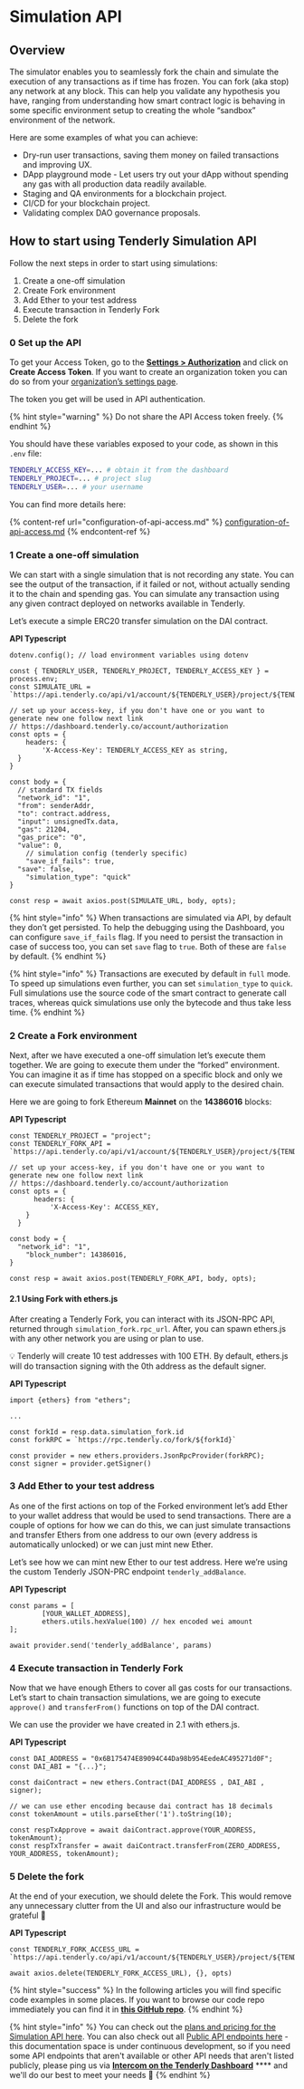 # Simulation API

## Overview

The simulator enables you to seamlessly fork the chain and simulate the execution of any transactions as if time has frozen. You can fork (aka stop) any network at any block. This can help you validate any hypothesis you have, ranging from understanding how smart contract logic is behaving in some specific environment setup to creating the whole “sandbox” environment of the network.

Here are some examples of what you can achieve:

* Dry-run user transactions, saving them money on failed transactions and improving UX.
* DApp playground mode - Let users try out your dApp without spending any gas with all production data readily available.
* Staging and QA environments for a blockchain project.
* CI/CD for your blockchain project.
* Validating complex DAO governance proposals.

## How to start using Tenderly Simulation API

Follow the next steps in order to start using simulations:

1. Create a one-off simulation
2. Create Fork environment
3. Add Ether to your test address
4. Execute transaction in Tenderly Fork
5. Delete the fork

### 0 Set up the API

To get your Access Token, go to the [**Settings > Authorization**](https://dashboard.tenderly.co/account/authorization) and click on **Create Access Token**. If you want to create an organization token you can do so from your [organization’s settings page](https://dashboard.tenderly.co/organizations).

The token you get will be used in API authentication.

{% hint style="warning" %}
Do not share the API Access token freely.
{% endhint %}

You should have these variables exposed to your code, as shown in this `.env` file:

```bash
TENDERLY_ACCESS_KEY=... # obtain it from the dashboard
TENDERLY_PROJECT=... # project slug
TENDERLY_USER=... # your username
```

You can find more details here:

{% content-ref url="configuration-of-api-access.md" %}
[configuration-of-api-access.md](configuration-of-api-access.md)
{% endcontent-ref %}

### 1 Create a one-off simulation

We can start with a single simulation that is not recording any state. You can see the output of the transaction, if it failed or not, without actually sending it to the chain and spending gas. You can simulate any transaction using any given contract deployed on networks available in Tenderly.

Let’s execute a simple ERC20 transfer simulation on the DAI contract.

**API Typescript**

```tsx
dotenv.config(); // load environment variables using dotenv 

const { TENDERLY_USER, TENDERLY_PROJECT, TENDERLY_ACCESS_KEY } = process.env;
const SIMULATE_URL = `https://api.tenderly.co/api/v1/account/${TENDERLY_USER}/project/${TENDERLY_PROJECT}/simulate`

// set up your access-key, if you don't have one or you want to generate new one follow next link
// https://dashboard.tenderly.co/account/authorization
const opts = {
    headers: {
        'X-Access-Key': TENDERLY_ACCESS_KEY as string,
  }
}

const body = {
  // standard TX fields
  "network_id": "1",
  "from": senderAddr,
  "to": contract.address,
  "input": unsignedTx.data,
  "gas": 21204,
  "gas_price": "0",
  "value": 0,
	// simulation config (tenderly specific)
	"save_if_fails": true,
  "save": false,
	"simulation_type": "quick"
}

const resp = await axios.post(SIMULATE_URL, body, opts);
```

{% hint style="info" %}
When transactions are simulated via API, by default they don’t get persisted. To help the debugging using the Dashboard, you can configure `save_if_fails` flag. If you need to persist the transaction in case of success too, you can set `save` flag to `true`. Both of these are `false` by default.
{% endhint %}

{% hint style="info" %}
Transactions are executed by default in `full` mode. To speed up simulations even further, you can set `simulation_type` to `quick`. Full simulations use the source code of the smart contract to generate call traces, whereas quick simulations use only the bytecode and thus take less time.
{% endhint %}

### 2 Create a Fork environment

Next, after we have executed a one-off simulation let’s execute them together. We are going to execute them under the “forked” environment. You can imagine it as if time has stopped on a specific block and only we can execute simulated transactions that would apply to the desired chain.

Here we are going to fork Ethereum **Mainnet** on the **14386016** blocks:

**API Typescript**

```tsx
const TENDERLY_PROJECT = "project";
const TENDERLY_FORK_API = `https://api.tenderly.co/api/v1/account/${TENDERLY_USER}/project/${TENDERLY_PROJECT}/simulate`

// set up your access-key, if you don't have one or you want to generate new one follow next link
// https://dashboard.tenderly.co/account/authorization
const opts = {
      headers: {
          'X-Access-Key': ACCESS_KEY,
    }
  }

const body = {
  "network_id": "1",
	"block_number": 14386016,
}

const resp = await axios.post(TENDERLY_FORK_API, body, opts);
```

#### 2.1 Using Fork with ethers.js

After creating a Tenderly Fork, you can interact with its JSON-RPC API, returned through `simulation_fork.rpc_url`. After, you can spawn ethers.js with any other network you are using or plan to use.

💡 Tenderly will create 10 test addresses with 100 ETH. By default, ethers.js will do transaction signing with the 0th address as the default signer.

**API Typescript**

```tsx
import {ethers} from "ethers";

...

const forkId = resp.data.simulation_fork.id
const forkRPC = `https://rpc.tenderly.co/fork/${forkId}`

const provider = new ethers.providers.JsonRpcProvider(forkRPC);
const signer = provider.getSigner()
```

### 3 Add Ether to your test address

As one of the first actions on top of the Forked environment let’s add Ether to your wallet address that would be used to send transactions. There are a couple of options for how we can do this, we can just simulate transactions and transfer Ethers from one address to our own (every address is automatically unlocked) or we can just mint new Ether.

Let’s see how we can mint new Ether to our test address. Here we’re using the custom Tenderly JSON-PRC endpoint `tenderly_addBalance`.

**API Typescript**

```tsx
const params = [
        [YOUR_WALLET_ADDRESS],
        ethers.utils.hexValue(100) // hex encoded wei amount
];

await provider.send('tenderly_addBalance', params)
```

### 4 Execute transaction in Tenderly Fork

Now that we have enough Ethers to cover all gas costs for our transactions. Let’s start to chain transaction simulations, we are going to execute `approve()` and `transferFrom()` functions on top of the DAI contract.

We can use the provider we have created in 2.1 with ethers.js.

**API Typescript**

```tsx
const DAI_ADDRESS = "0x6B175474E89094C44Da98b954EedeAC495271d0F";
const DAI_ABI = "{...}";

const daiContract = new ethers.Contract(DAI_ADDRESS , DAI_ABI , signer);

// we can use ether encoding because dai contract has 18 decimals
const tokenAmount = utils.parseEther('1').toString(10);
 
const respTxApprove = await daiContract.approve(YOUR_ADDRESS, tokenAmount);
const respTxTransfer = await daiContract.transferFrom(ZERO_ADDRESS, YOUR_ADDRESS, tokenAmount);
```

### 5 Delete the fork

At the end of your execution, we should delete the Fork. This would remove any unnecessary clutter from the UI and also our infrastructure would be grateful 🙏

**API Typescript**

```tsx
const TENDERLY_FORK_ACCESS_URL = `https://api.tenderly.co/api/v1/account/${TENDERLY_USER}/project/${TENDERLY_PROJECT}/fork/${forkId}`

await axios.delete(TENDERLY_FORK_ACCESS_URL), {}, opts)
```

{% hint style="success" %}
In the following articles you will find specific code examples in some places. If you want to browse our code repo immediately you can find it in [**this GitHub repo**](https://github.com/Tenderly/integration-samples).
{% endhint %}

{% hint style="info" %}
You can check out the [plans and pricing for the Simulation API here](../../other/simulation-api-rate-limits.md). You can also check out all [Public API endpoints here](https://docs-api.tenderly.co) - this documentation space is under continuous development, so if you need some API endpoints that aren't available or other API needs that aren't listed publicly, please ping us via [**Intercom on the Tenderly Dashboard**](https://dashboard.tenderly.co) **** and we'll do our best to meet your needs 🖖
{% endhint %}

